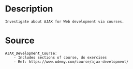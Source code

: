 # Description
    Investigate about AJAX for Web development via courses.

# Source
    AJAX_Development_Course:
        - Includes sections of course, do exercises
        - Ref: https://www.udemy.com/course/ajax-development/